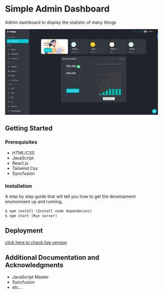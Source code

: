 # Simple Admin Dashboard

Admin dashboard to display the statistic of many things

![](./src/assets/admindashboard.png)


## Getting Started


### Prerequisites


* HTML/CSS
* JavaScript
* React.js
* Tailwind Css
* Syncfusion

### Installation

A step by step guide that will tell you how to get the development environment up and running.

```
$ npm install (Install node dependecies)
$ npm start (Run server)
```


## Deployment

[click here to check live version](https://dev--lucky-moxie-8d5dd8.netlify.app/)

## Additional Documentation and Acknowledgments

* JavaScript Master
* Syncfusion
* etc...
